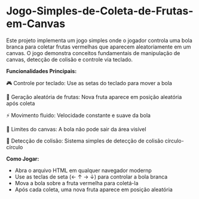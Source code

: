 # Jogo-Simples-de-Coleta-de-Frutas-em-Canvas
Este projeto implementa um jogo simples onde o jogador controla uma bola branca para coletar frutas vermelhas que aparecem aleatoriamente em um canvas. O jogo demonstra conceitos fundamentais de manipulação de canvas, detecção de colisão e controle via teclado.

**Funcionalidades Principais:**

🎮 Controle por teclado: Use as setas do teclado para mover a bola

🍎 Geração aleatória de frutas: Nova fruta aparece em posição aleatória após coleta

⚡ Movimento fluido: Velocidade constante e suave da bola

🛑 Limites do canvas: A bola não pode sair da área visível

🔄 Detecção de colisão: Sistema simples de detecção de colisão círculo-círculo

**Como Jogar:**
- Abra o arquivo HTML em qualquer navegador modernp
- Use as teclas de seta (← ↑ → ↓) para controlar a bola branca
- Mova a bola sobre a fruta vermelha para coletá-la
- Após cada coleta, uma nova fruta aparece em posição aleatória
